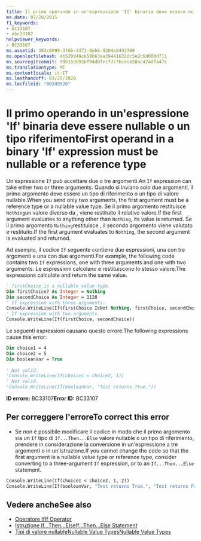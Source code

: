 ```yaml
---
title: Il primo operando in un'espressione 'If' binaria deve essere nullable o un tipo riferimento
ms.date: 07/20/2015
f1_keywords:
- bc33107
- vbc33107
helpviewer_keywords:
- BC33107
ms.assetid: 493c8899-3f6b-4471-8eb6-9284e8492768
ms.openlocfilehash: 4b520949cb59b63ea39441632dc5e2c6d000d711
ms.sourcegitcommit: 99b153b93bf94d0fecf7c7bcecb58ac424dfa47c
ms.translationtype: MT
ms.contentlocale: it-IT
ms.lasthandoff: 03/25/2020
ms.locfileid: "80249526"
---
```

# <a name="first-operand-in-a-binary-if-expression-must-be-nullable-or-a-reference-type"></a><span data-ttu-id="4f146-102">Il primo operando in un'espressione 'If' binaria deve essere nullable o un tipo riferimento</span><span class="sxs-lookup"><span data-stu-id="4f146-102">First operand in a binary 'If' expression must be nullable or a reference type</span></span>
<span data-ttu-id="4f146-103">Un'espressione `If` può accettare due o tre argomenti.</span><span class="sxs-lookup"><span data-stu-id="4f146-103">An `If` expression can take either two or three arguments.</span></span> <span data-ttu-id="4f146-104">Quando si inviano solo due argomenti, il primo argomento deve essere un tipo di riferimento o un tipo di valore nullable.</span><span class="sxs-lookup"><span data-stu-id="4f146-104">When you send only two arguments, the first argument must be a reference type or a nullable value type.</span></span> <span data-ttu-id="4f146-105">Se il primo argomento restituisce `Nothing`un valore diverso da , viene restituito il relativo valore.</span><span class="sxs-lookup"><span data-stu-id="4f146-105">If the first argument evaluates to anything other than `Nothing`, its value is returned.</span></span> <span data-ttu-id="4f146-106">Se il primo argomento `Nothing`restituisce , il secondo argomento viene valutato e restituito.</span><span class="sxs-lookup"><span data-stu-id="4f146-106">If the first argument evaluates to `Nothing`, the second argument is evaluated and returned.</span></span>  
  
 <span data-ttu-id="4f146-107">Ad esempio, il codice `If` seguente contiene due espressioni, una con tre argomenti e una con due argomenti.</span><span class="sxs-lookup"><span data-stu-id="4f146-107">For example, the following code contains two `If` expressions, one with three arguments and one with two arguments.</span></span> <span data-ttu-id="4f146-108">Le espressioni calcolano e restituiscono lo stesso valore.</span><span class="sxs-lookup"><span data-stu-id="4f146-108">The expressions calculate and return the same value.</span></span>  
  
```vb  
' firstChoice is a nullable value type.  
Dim firstChoice? As Integer = Nothing  
Dim secondChoice As Integer = 1128  
' If expression with three arguments.  
Console.WriteLine(If(firstChoice IsNot Nothing, firstChoice, secondChoice))  
' If expression with two arguments.  
Console.WriteLine(If(firstChoice, secondChoice))  
```  
  
 <span data-ttu-id="4f146-109">Le seguenti espressioni causano questo errore:</span><span class="sxs-lookup"><span data-stu-id="4f146-109">The following expressions cause this error:</span></span>  
  
```vb  
Dim choice1 = 4  
Dim choice2 = 5  
Dim booleanVar = True  
  
' Not valid.  
'Console.WriteLine(If(choice1 < choice2, 1))  
' Not valid.  
'Console.WriteLine(If(booleanVar, "Test returns True."))  
```  
  
 <span data-ttu-id="4f146-110">**ID errore:** BC33107</span><span class="sxs-lookup"><span data-stu-id="4f146-110">**Error ID:** BC33107</span></span>  
  
## <a name="to-correct-this-error"></a><span data-ttu-id="4f146-111">Per correggere l'errore</span><span class="sxs-lookup"><span data-stu-id="4f146-111">To correct this error</span></span>  
  
- <span data-ttu-id="4f146-112">Se non è possibile modificare il codice in modo che il primo argomento sia un `If` tipo di `If...Then...Else` valore nullable o un tipo di riferimento, prendere in considerazione la conversione in un'espressione a tre argomenti o in un'istruzione.</span><span class="sxs-lookup"><span data-stu-id="4f146-112">If you cannot change the code so that the first argument is a nullable value type or reference type, consider converting to a three-argument `If` expression, or to an `If...Then...Else` statement.</span></span>  
  
```vb  
Console.WriteLine(If(choice1 < choice2, 1, 2))  
Console.WriteLine(If(booleanVar, "Test returns True.", "Test returns False."))  
```  
  
## <a name="see-also"></a><span data-ttu-id="4f146-113">Vedere anche</span><span class="sxs-lookup"><span data-stu-id="4f146-113">See also</span></span>

- [<span data-ttu-id="4f146-114">Operatore If</span><span class="sxs-lookup"><span data-stu-id="4f146-114">If Operator</span></span>](../../../visual-basic/language-reference/operators/if-operator.md)
- [<span data-ttu-id="4f146-115">Istruzione If...Then...Else</span><span class="sxs-lookup"><span data-stu-id="4f146-115">If...Then...Else Statement</span></span>](../../../visual-basic/language-reference/statements/if-then-else-statement.md)
- [<span data-ttu-id="4f146-116">Tipi di valore nullableNullable Value Types</span><span class="sxs-lookup"><span data-stu-id="4f146-116">Nullable Value Types</span></span>](../../../visual-basic/programming-guide/language-features/data-types/nullable-value-types.md)
